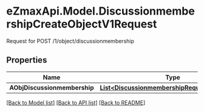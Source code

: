# eZmaxApi.Model.DiscussionmembershipCreateObjectV1Request
Request for POST /1/object/discussionmembership

## Properties

Name | Type | Description | Notes
------------ | ------------- | ------------- | -------------
**AObjDiscussionmembership** | [**List&lt;DiscussionmembershipRequestCompound&gt;**](DiscussionmembershipRequestCompound.md) |  | 

[[Back to Model list]](../README.md#documentation-for-models) [[Back to API list]](../README.md#documentation-for-api-endpoints) [[Back to README]](../README.md)

